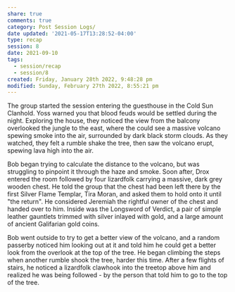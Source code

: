 ```yaml
---
share: true
comments: true
category: Post Session Logs/
date updated: '2021-05-17T13:28:52-04:00'
type: recap
session: 8
date: 2021-09-10
tags:
  - session/recap
  - session/8
created: Friday, January 28th 2022, 9:48:28 pm
modified: Sunday, February 27th 2022, 8:55:21 pm
---
```


The group started the session entering the guesthouse in the Cold Sun Clanhold. Yoss warned you that blood feuds would be settled during the night. Exploring the house, they noticed the view from the balcony overlooked the jungle to the east, where the could see a massive volcano spewing smoke into the air, surrounded by dark black storm clouds. As they watched, they felt a rumble shake the tree, then saw the volcano erupt, spewing lava high into the air.

Bob began trying to calculate the distance to the volcano, but was struggling to pinpoint it through the haze and smoke. Soon after, Drox entered the room followed by four lizardfolk carrying a massive, dark grey wooden chest. He told the group that the chest had been left there by the first Silver Flame Templar, Tira Moran, and asked them to hold onto it until "the return". He considered Jeremiah the rightful owner of the chest and handed over to him. Inside was the Longsword of Verdict, a pair of simple leather gauntlets trimmed with silver inlayed with gold, and a large amount of ancient Galifarian gold coins.

Bob went outside to try to get a better view of the volcano, and a random passerby noticed him looking out at it and told him he could get a better look from the overlook at the top of the tree. He began climbing the steps when another rumble shook the tree, harder this time. After a few flights of stairs, he noticed a lizardfolk clawhook into the treetop above him and realized he was being followed - by the person that told him to go to the top of the tree.
